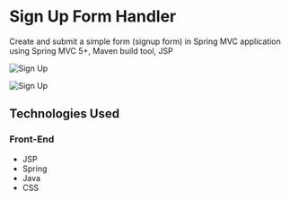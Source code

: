 # Sign Up Form Handler

Create and submit a simple form (signup form) in Spring MVC application using Spring MVC 5+, Maven build tool, JSP

![Sign Up](https://www.linkpicture.com/q/signup-form.png)

![Sign Up](https://www.linkpicture.com/q/Screenshot-2022-03-02-151951.png)


## Technologies Used

### Front-End
- JSP
- Spring
- Java
- CSS




